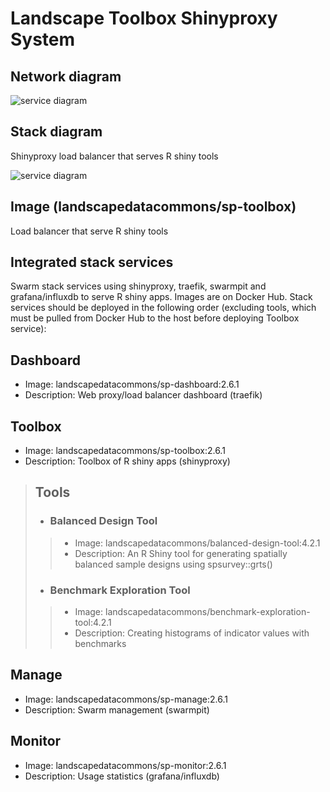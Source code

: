 # Landscape Toolbox Shinyproxy System
## Network diagram
![service diagram](https://github.com/JornadaExperimentalRange/sp-toolbox/blob/master/network.svg)
## Stack diagram
Shinyproxy load balancer that serves R shiny tools

![service diagram](https://github.com/JornadaExperimentalRange/sp-toolbox/blob/master/stack.svg)
## Image (landscapedatacommons/sp-toolbox)
Load balancer that serve R shiny tools

## Integrated stack services
Swarm stack services using shinyproxy, traefik, swarmpit and grafana/influxdb to serve R shiny apps. Images are on Docker Hub. Stack services should be deployed in the following order (excluding tools, which must be pulled from Docker Hub to the host before deploying Toolbox service):
## Dashboard
- Image: landscapedatacommons/sp-dashboard:2.6.1
- Description: Web proxy/load balancer dashboard (traefik)
## Toolbox
- Image: landscapedatacommons/sp-toolbox:2.6.1
- Description: Toolbox of R shiny apps (shinyproxy)
> ## Tools
>- ### Balanced Design Tool
>>- Image: landscapedatacommons/balanced-design-tool:4.2.1
>>- Description: An R Shiny tool for generating spatially balanced sample designs using spsurvey::grts()
>- ### Benchmark Exploration Tool
>>- Image: landscapedatacommons/benchmark-exploration-tool:4.2.1
>>- Description: Creating histograms of indicator values with benchmarks
## Manage
- Image: landscapedatacommons/sp-manage:2.6.1
- Description: Swarm management (swarmpit)
## Monitor
- Image: landscapedatacommons/sp-monitor:2.6.1
- Description: Usage statistics (grafana/influxdb)